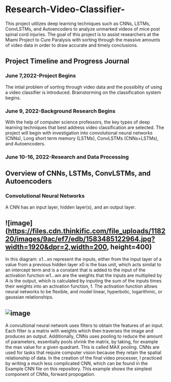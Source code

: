 # Research-Video-Classifier-
This project utilizes deep learning techniques such as CNNs, LSTMs, ConvLSTMs, and Autoencoders to analyze unmarked videos of mice post spinal cord injuries. The goal of this project is to assist researchers at the Miami Project to Cure Paralysis with sorting through the massive amounts of video data in order to draw accurate and timely conclusions. 
## Project Timeline and Progress Journal
### June 7,2022-Project Begins 
The intial problem of sorting through video data and the possiblity of using a video classifier is introduced. Brainstorming on the classification system begins. 
### June 9, 2022-Background Research Begins 
With the help of computer science professors, the key types of deep learning techniques that best address video classification are selected. The project will begin with investigation into convolutional neural networks (CNNs), Long short term memory (LSTMs), ConvLSTMs (CNNs+LSTMs), and Autoencoders. 
### June 10-16, 2022-Research and Data Processing 
## Overview of CNNs, LSTMs, ConvLSTMs, and Autoencoders 
### Convolutional Neural Networks 
A CNN has an input layer, hidden layer(s), and an output layer. 
## ![image](https://files.cdn.thinkific.com/file_uploads/118220/images/9ac/ef7/edb/1583485122964.jpg?width=1920&dpr=2,width=200, height=400)
In this diagram:
x1...xn represent the inputs, either from the input layer of a value from a previous hidden layer 
x0 is the bias unit, which acts similat to an intercept term and is a constant that is added to the input of the activation function 
w1...wn are the weights that the inputs are multiplied by
A is the output, which is calculated by inputing the sum of the inputs times their weights into an activation function, f. The activation function allows neural networks to be flexible, and model linear, hyperbolic, logarithmic, or gaussian relationships. 
## ![image](https://austingwalters.com/wp-content/uploads/2019/01/image-filter-matrix-cnn.png)
A convultional neural network uses filters to obtain the features of an input. Each filter is a matrix with weights which then traverses the image and produces an output. Additionally, CNNs uses pooling to reduce the amount of parameters, essentially pools shrink the matrix, by taking, for example the max value for a given quadrant. This is called MAX pooling. CNNs are used for tasks that require computer vision because they retain the spatial relationship of data.
In the creation of the final video processer, I practiced by writing a much less complicated CNN, which can be found in the Example CNN file on this repository. This example shows the simplest component of CNNs, forward propogation. 






















